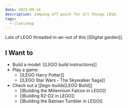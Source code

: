 ```yaml
---
date: 2023-09-14
description: Jumping off point for all things LEGO.
tags:
  - class/map
---
```

Lots of LEGO threaded in-an-out of this [[Digital garden]].

## I Want to

- Build a model: [[LEGO build instructions]]
- Play a game: 
	- [[LEGO Harry Potter]]
	- [[LEGO Star Wars - The Skywalker Saga]]
- Check out a [[lego-builds|LEGO Build]]: 
	- [[Building the Millennium Falcon in LEGO]]
	- [[Building R2-D2 in LEGO]]
	- [[Building the Batman Tumbler in LEGO]]

